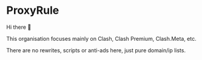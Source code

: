 # ProxyRule

Hi there 👋

This organisation focuses mainly on Clash, Clash Premium, Clash.Meta, etc.

There are no rewrites, scripts or anti-ads here, just pure domain/ip lists.
